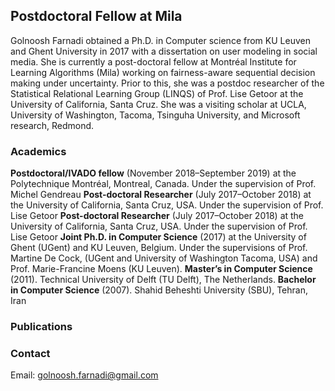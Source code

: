 ## Postdoctoral Fellow at Mila

Golnoosh Farnadi obtained a Ph.D. in Computer science from KU Leuven and Ghent University in 2017 with a dissertation on user modeling in social media. She is currently a post-doctoral fellow at Montréal Institute for Learning Algorithms (Mila) working on fairness-aware sequential decision making under uncertainty. Prior to this, she was a postdoc researcher of the Statistical Relational Learning Group (LINQS) of Prof. Lise Getoor at the University of California, Santa Cruz. She was a visiting scholar at UCLA, University of Washington, Tacoma, Tsinguha University, and Microsoft research, Redmond.

### Academics

**Postdoctoral/IVADO fellow** (November 2018–September 2019) at the Polytechnique Montréal, Montreal,
Canada. Under the supervision of Prof. Michel Gendreau
**Post-doctoral Researcher** (July 2017–October 2018) at the University of California, Santa
Cruz, USA. Under the supervision of Prof. Lise Getoor
**Post-doctoral Researcher** (July 2017–October 2018) at the University of California, Santa
Cruz, USA. Under the supervision of Prof. Lise Getoor
**Joint Ph.D. in Computer Science** (2017) at the University of Ghent (UGent) and KU
Leuven, Belgium. Under the supervisions of Prof. Martine De Cock, (UGent and University of
Washington Tacoma, USA) and Prof. Marie-Francine Moens (KU Leuven).
**Master’s in Computer Science** (2011). Technical University of Delft (TU Delft), The Netherlands.
**Bachelor in Computer Science** (2007). Shahid Beheshti University (SBU), Tehran, Iran

### Publications




### Contact

Email: golnoosh.farnadi@gmail.com
